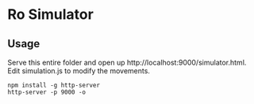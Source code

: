 # Ro Simulator

## Usage

Serve this entire folder and open up http://localhost:9000/simulator.html. Edit simulation.js to modify the movements.

```
npm install -g http-server
http-server -p 9000 -o
```
